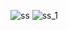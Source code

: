 ![ss](https://user-images.githubusercontent.com/123744356/231899785-70c3b1bf-51f5-4855-82e0-6ef77d3d7695.png)
![ss_1](https://user-images.githubusercontent.com/123744356/231899830-dd17051b-2012-496e-9a6c-94ecb3b48dc1.png)
